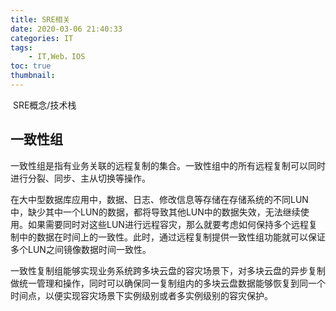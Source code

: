 ```yaml
---
title: SRE相关
date: 2020-03-06 21:40:33
categories: IT
tags:
    - IT,Web，IOS
toc: true
thumbnail: 
---
```


​	SRE概念/技术栈

<!--more-->

## 一致性组

一致性组是指有业务关联的远程复制的集合。一致性组中的所有远程复制可以同时进行分裂、同步、主从切换等操作。

在大中型数据库应用中，数据、日志、修改信息等存储在存储系统的不同LUN中，缺少其中一个LUN的数据，都将导致其他LUN中的数据失效，无法继续使用。如果需要同时对这些LUN进行远程容灾，那么就要考虑如何保持多个远程复制中的数据在时间上的一致性。此时，通过远程复制提供一致性组功能就可以保证多个LUN之间镜像数据时间一致性。

一致性复制组能够实现业务系统跨多块云盘的容灾场景下，对多块云盘的异步复制做统一管理和操作，同时可以确保同一复制组内的多块云盘数据能够恢复到同一个时间点，以便实现容灾场景下实例级别或者多实例级别的容灾保护。





